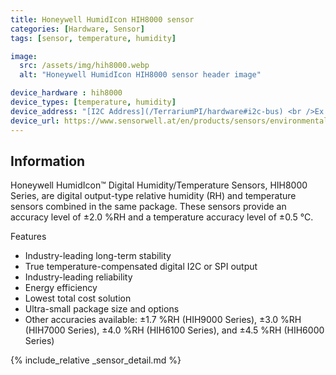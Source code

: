 ```yaml
---
title: Honeywell HumidIcon HIH8000 sensor
categories: [Hardware, Sensor]
tags: [sensor, temperature, humidity]

image:
  src: /assets/img/hih8000.webp
  alt: "Honeywell HumidIcon HIH8000 sensor header image"

device_hardware : hih8000
device_types: [temperature, humidity]
device_address: "[I2C Address](/TerrariumPI/hardware#i2c-bus) <br />Ex: `0x3f`"
device_url: https://www.sensorwell.at/en/products/sensors/environmental-sensors/humidity-sensors/honeywell-humidicon-hih8000-series/
---
```


## Information
Honeywell HumidIcon™ Digital Humidity/Temperature Sensors, HIH8000 Series, are digital output-type relative humidity (RH) and temperature sensors combined in the same package. These sensors provide an accuracy level of ±2.0 %RH and a temperature accuracy level of ±0.5 °C.

Features

- Industry-leading long-term stability
- True temperature-compensated digital I2C or SPI output
- Industry-leading reliability
- Energy efficiency
- Lowest total cost solution
- Ultra-small package size and options
- Other accuracies available: ±1.7 %RH (HIH9000 Series), ±3.0 %RH (HIH7000 Series), ±4.0 %RH (HIH6100 Series), and ±4.5 %RH (HIH6000 Series)


{% include_relative _sensor_detail.md %}